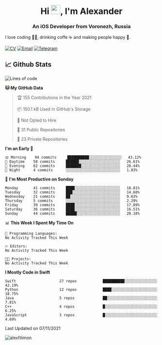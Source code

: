 <h1 align="center">Hi <img src="https://raw.githubusercontent.com/MartinHeinz/MartinHeinz/master/wave.gif" width="30px">, I'm Alexander</h1>
<h3 align="center">An iOS Developer from Voronezh, Russia</h3>

I love coding 👨‍💻, drinking coffe ☕️ and making people happy 🎊.

[![CV](https://img.shields.io/badge/CV-Александр%20Филимонов-14b420)](http://alexfilimon.github.io/)
[![Email](https://img.shields.io/badge/Email-as.filimonov@mail.ru-f39f37)](mailto:as.filimonov@mail.ru)
[![Telegram](https://img.shields.io/badge/Telegram-alexfilimon-1686b1)](https://t.me/alexfilimon)

## 📈 Github Stats

<!--START_SECTION:waka-->
![Lines of code](https://img.shields.io/badge/From%20Hello%20World%20I%27ve%20Written-391315%20lines%20of%20code-blue)

**🐱 My GitHub Data** 

> 🏆 155 Contributions in the Year 2021
 > 
> 📦 150.1 kB Used in GitHub's Storage 
 > 
> 🚫 Not Opted to Hire
 > 
> 📜 31 Public Repositories 
 > 
> 🔑 23 Private Repositories  
 > 
**I'm an Early 🐤** 

```text
🌞 Morning    94 commits     ██████████░░░░░░░░░░░░░░░   43.12% 
🌆 Daytime    58 commits     ██████░░░░░░░░░░░░░░░░░░░   26.61% 
🌃 Evening    62 commits     ███████░░░░░░░░░░░░░░░░░░   28.44% 
🌙 Night      4 commits      ░░░░░░░░░░░░░░░░░░░░░░░░░   1.83%

```
📅 **I'm Most Productive on Sunday** 

```text
Monday       41 commits     ████░░░░░░░░░░░░░░░░░░░░░   18.81% 
Tuesday      32 commits     ███░░░░░░░░░░░░░░░░░░░░░░   14.68% 
Wednesday    21 commits     ██░░░░░░░░░░░░░░░░░░░░░░░   9.63% 
Thursday     5 commits      ░░░░░░░░░░░░░░░░░░░░░░░░░   2.29% 
Friday       39 commits     ████░░░░░░░░░░░░░░░░░░░░░   17.89% 
Saturday     36 commits     ████░░░░░░░░░░░░░░░░░░░░░   16.51% 
Sunday       44 commits     █████░░░░░░░░░░░░░░░░░░░░   20.18%

```


📊 **This Week I Spent My Time On** 

```text
💬 Programming Languages: 
No Activity Tracked This Week

🔥 Editors: 
No Activity Tracked This Week

🐱‍💻 Projects: 
No Activity Tracked This Week

```

**I Mostly Code in Swift** 

```text
Swift                    27 repos            ██████████░░░░░░░░░░░░░░░   42.19% 
Python                   12 repos            ████░░░░░░░░░░░░░░░░░░░░░   18.75% 
Java                     5 repos             ██░░░░░░░░░░░░░░░░░░░░░░░   7.81% 
C++                      4 repos             █░░░░░░░░░░░░░░░░░░░░░░░░   6.25% 
JavaScript               3 repos             █░░░░░░░░░░░░░░░░░░░░░░░░   4.69%

```



 Last Updated on 07/11/2021
<!--END_SECTION:waka-->

<img align="center" src="https://github-readme-stats.vercel.app/api?username=alexfilimon&show_icons=true" alt="alexfilimon" />
